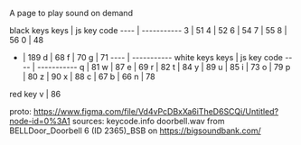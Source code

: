 A page to play sound on demand

black keys
keys | js key code
---- | -----------
3    | 51
4    | 52
6    | 54
7    | 55
8    | 56
0    | 48
-    | 189
d    | 68
f    | 70
g    | 71
---- | -----------
white keys
keys | js key code
---- | -----------
q    | 81
w    | 87
e    | 69
r    | 82
t    | 84
y    | 89
u    | 85
i    | 73
o    | 79
p    | 80
z    | 90
x    | 88
c    | 67
b    | 66
n    | 78

red key
v    | 86



proto: https://www.figma.com/file/Vd4vPcDBxXa6iTheD6SCQi/Untitled?node-id=0%3A1
sources:
keycode.info
doorbell.wav from BELLDoor_Doorbell 6 (ID 2365)_BSB on https://bigsoundbank.com/
